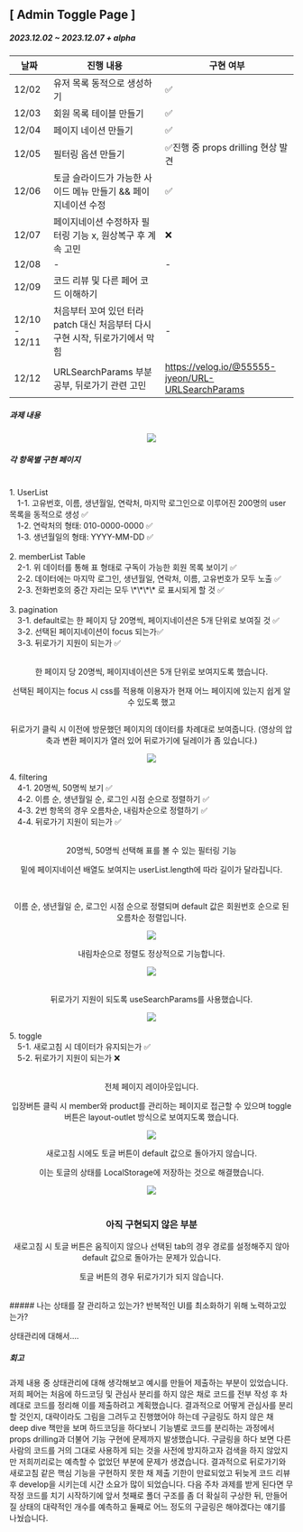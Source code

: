 ## [ Admin Toggle Page ]

##### 2023.12.02 ~ 2023.12.07 + alpha

| 날짜          | 진행 내용                                                                     | 구현 여부                                         |
| ------------- | ----------------------------------------------------------------------------- | ------------------------------------------------- |
| 12/02         | 유저 목록 동적으로 생성하기                                                   | ✅                                                |
| 12/03         | 회원 목록 테이블 만들기                                                       | ✅                                                |
| 12/04         | 페이지 네이션 만들기                                                          | ✅                                                |
| 12/05         | 필터링 옵션 만들기                                                            | ✅진행 중 props drilling 현상 발견                |
| 12/06         | 토글 슬라이드가 가능한 사이드 메뉴 만들기 && 페이지네이션 수정                | ✅                                                |
| 12/07         | 페이지네이션 수정하자 필터링 기능 x, 원상복구 후 계속 고민                    | ❌                                                |
| 12/08         | -                                                                             | -                                                 |
| 12/09         | 코드 리뷰 및 다른 페어 코드 이해하기                                          |                                                   |
| 12/10 - 12/11 | 처음부터 꼬여 있던 터라 patch 대신 처음부터 다시 구현 시작, 뒤로가기에서 막힘 | -                                                 |
| 12/12         | URLSearchParams 부분 공부, 뒤로가기 관련 고민                                 | https://velog.io/@55555-jyeon/URL-URLSearchParams |

##### 과제 내용

<p align="center">
<img src="https://github.com/55555-Jyeon/admin-toggle-page/assets/134191817/d7e1af4c-65f8-4bfb-b621-5455c7915d2e" />
</p>

##### 각 항목별 구현 페이지

   <br/>
1. UserList   <br/>
 1-1. 고유번호, 이름, 생년월일, 연락처, 마지막 로그인으로 이루어진 200명의 user 목록을 동적으로 생성 ✅    <br/>
 1-2. 연락처의 형태: 010-0000-0000 ✅   <br/>
 1-3. 생년월일의 형태: YYYY-MM-DD ✅   <br/>
   <br/>
2. memberList Table   <br/>
 2-1. 위 데이터를 통해 표 형태로 구독이 가능한 회원 목록 보이기 ✅   <br/>
 2-2. 데이터에는 마지막 로그인, 생년월일, 연락처, 이름, 고유번호가 모두 노출 ✅   <br/>
 2-3. 전화번호의 중간 자리는 모두 \*\*\*\* 로 표시되게 할 것 ✅   <br/>
   <br/>
3. pagination   <br/>
 3-1. default로는 한 페이지 당 20명씩, 페이지네이션은 5개 단위로 보여질 것 ✅   <br/>
 3-2. 선택된 페이지네이션이 focus 되는가✅   <br/>
 3-3. 뒤로가기 지원이 되는가 ✅   <br/>
   <br/>
<div align="center">
<p>한 페이지 당 20명씩, 페이지네이션은 5개 단위로 보여지도록 했습니다.</p>
<p>선택된 페이지는 focus 시 css를 적용해 이용자가 현재 어느 페이지에 있는지 쉽게 알 수 있도록 했고</p>
<img src="" />
<p>뒤로가기 클릭 시 이전에 방문했던 페이지의 데이터를 차례대로 보여줍니다. (영상의 압축과 변환 페이지가 열러 있어 뒤로가기에 딜레이가 좀 있습니다.)</p>
<img src="https://github.com/55555-Jyeon/admin-toggle-page/assets/134191817/8dc6eac7-22f1-46aa-85e5-e6186695c047"  />
</div>
   <br/>
4. filtering   <br/>
  4-1. 20명씩, 50명씩 보기 ✅   <br/>
  4-2. 이름 순, 생년월일 순, 로그인 시점 순으로 정렬하기 ✅   <br/>
  4-3. 2번 항목의 경우 오름차순, 내림차순으로 정렬하기 ✅   <br/>
  4-4. 뒤로가기 지원이 되는가 ✅   <br/>
   <br/>
<div align="center">
<p>20명씩, 50명씩 선택해 표를 볼 수 있는 필터링 기능</p>
<p>밑에 페이지네이션 배열도 보여지는 userList.length에 따라 길이가 달라집니다.</p>
<img src=""  />
</div>
   <br/>
<div align="center">
<p>이름 순, 생년월일 순, 로그인 시점 순으로 정렬되며 default 값은 회원번호 순으로 된 오름차순 정렬입니다.</p>
<img src="https://github.com/55555-Jyeon/admin-toggle-page/assets/134191817/f7c3d014-2daa-4133-96b5-a3bcccdd9752"  />
<p>내림차순으로 정렬도 정상적으로 기능합니다.</p>
<img src="https://github.com/55555-Jyeon/admin-toggle-page/assets/134191817/1fd04c99-062d-444a-bea6-1c487490b850"  />
</div>
   <br/>
<div align="center">
<p>뒤로가기 지원이 되도록 useSearchParams를 사용했습니다.</p>
<img src="https://github.com/55555-Jyeon/admin-toggle-page/assets/134191817/a7534699-0cdb-4dff-95d5-87574adaae3c"  />
</div>
   <br/>
5. toggle   <br/>
  5-1. 새로고침 시 데이터가 유지되는가 ✅   <br/>
  5-2. 뒤로가기 지원이 되는가 ❌   <br/>
  <br/>
<div align="center">  
<p>전체 페이지 레이아웃입니다.</p>
<p>입장버튼 클릭 시 member와 product를 관리하는 페이지로 접근할 수 있으며 toggle 버튼은 layout-outlet 방식으로 보여지도록 했습니다.</p>
<img src="https://github.com/55555-Jyeon/admin-toggle-page/assets/134191817/369e9c6c-a63d-4aa8-8a01-eb25f40b088c"  />
</div>
<div align="center">
<p>새로고침 시에도 토글 버튼이 default 값으로 돌아가지 않습니다.</p>
<p>이는 토글의 상태를 LocalStorage에 저장하는 것으로 해결했습니다.</p>
<img src="https://github.com/55555-Jyeon/admin-toggle-page/assets/134191817/71c0ba6d-80a4-422e-8d70-493f2a592d61"  />
</div>
   <br/>
<div align="center">
<h3>아직 구현되지 않은 부분</h3>
<p>새로고침 시 토글 버튼은 움직이지 않으나 선택된 tab의 경우 경로를 설정해주지 않아 default 값으로 돌아가는 문제가 있습니다.</p>
<p>토글 버튼의 경우 뒤로가기가 되지 않습니다.</p>
</div>
   <br/>
##### 나는 상태를 잘 관리하고 있는가? 반복적인 UI를 최소화하기 위해 노력하고있는가?

상태관리에 대해서....

##### 회고

과제 내용 중 상태관리에 대해 생각해보고 예시를 만들어 제출하는 부분이 있었습니다.
저희 페어는 처음에 하드코딩 및 관심사 분리를 하지 않은 채로 코드를 전부 작성 후 차례대로 코드를 정리해 이를 제출하려고 계획했습니다.
결과적으로 어떻게 관심사를 분리할 것인지, 대략이라도 그림을 그려두고 진행했어야 하는데 구글링도 하지 않은 채 deep dive 책만을 보며
하드코딩을 하다보니 기능별로 코드를 분리하는 과정에서 props drilling과 더불어 기능 구현에 문제까지 발생했습니다.
구글링을 하다 보면 다른 사람의 코드를 거의 그대로 사용하게 되는 것을 사전에 방지하고자 검색을 하지 않았지만 저희끼리로는 예측할 수 없었던 부분에 문제가 생겼습니다.
결과적으로 뒤로가기와 새로고침 같은 핵심 기능을 구현하지 못한 채 제출 기한이 만료되었고 뒤늦게 코드 리뷰 후 develop을 시키는데 시간 소요가 많이 되었습니다.
다음 주차 과제를 받게 된다면 무작정 코드를 치기 시작하기에 앞서 첫째로 폴더 구조를 좀 더 확실히 구상한 뒤, 만들어질 상태의 대략적인 개수를 예측하고 둘째로 어느 정도의 구글링은 해야겠다는 얘기를 나눴습니다.
